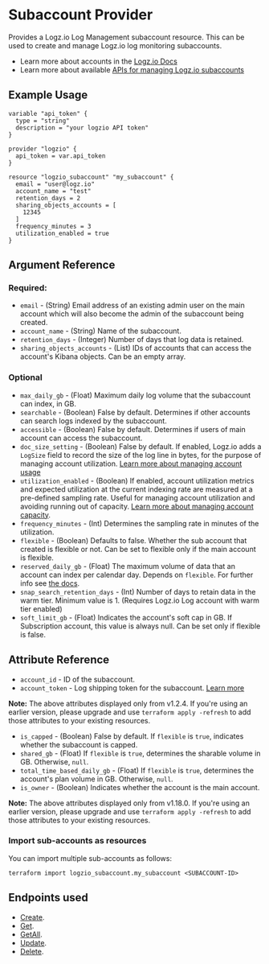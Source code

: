 # Subaccount Provider

Provides a Logz.io Log Management subaccount resource. This can be used to create and manage Logz.io log monitoring subaccounts.

* Learn more about accounts in the [Logz.io Docs](https://docs.logz.io/user-guide/accounts/manage-the-main-account-and-sub-accounts.html)
* Learn more about available [APIs for managing Logz.io subaccounts](https://docs.logz.io/api/#tag/Manage-sub-accounts)

## Example Usage

```hcl
variable "api_token" {
  type = "string"
  description = "your logzio API token"
}

provider "logzio" {
  api_token = var.api_token
}

resource "logzio_subaccount" "my_subaccount" {
  email = "user@logz.io"
  account_name = "test"
  retention_days = 2
  sharing_objects_accounts = [
    12345
  ]
  frequency_minutes = 3
  utilization_enabled = true
}
```

## Argument Reference

### Required:
* `email` - (String) Email address of an existing admin user on the main account which will also become the admin of the subaccount being created.
* `account_name` - (String) Name of the subaccount.
* `retention_days` - (Integer) Number of days that log data is retained.
* `sharing_objects_accounts` - (List) IDs of accounts that can access the account's Kibana objects. Can be an empty array.

### Optional
* `max_daily_gb` - (Float) Maximum daily log volume that the subaccount can index, in GB.
* `searchable` - (Boolean) False by default. Determines if other accounts can search logs indexed by the subaccount.
* `accessible` - (Boolean) False by default. Determines if users of main account can access the subaccount.
* `doc_size_setting` - (Boolean) False by default. If enabled, Logz.io adds a `LogSize` field to record the size of the log line in bytes, for the purpose of managing account utilization. [Learn more about managing account usage](https://docs.logz.io/user-guide/accounts/manage-account-usage.html#enabling-account-utilization-metrics-and-log-size)
* `utilization_enabled` - (Boolean) If enabled, account utilization metrics and expected utilization at the current indexing rate are measured at a pre-defined sampling rate. Useful for managing account utilization and avoiding running out of capacity. [Learn more about managing account capacity](https://docs.logz.io/user-guide/accounts/manage-account-usage.html).
* `frequency_minutes` - (Int) Determines the sampling rate in minutes of the utilization.
* `flexible` - (Boolean) Defaults to false. Whether the sub account that created is flexible or not. Can be set to flexible only if the main account is flexible.
* `reserved_daily_gb` - (Float) The maximum volume of data that an account can index per calendar day. Depends on `flexible`. For further info see [the docs](https://docs.logz.io/api/#operation/createTimeBasedAccount).
* `snap_search_retention_days` - (Int) Number of days to retain data in the warm tier. Minimum value is 1. (Requires Logz.io Log account with warm tier enabled)
* `soft_limit_gb` - (Float) Indicates the account's soft cap in GB. If Subscription account, this value is always null. Can be set only if flexible is false.

##  Attribute Reference

* `account_id` - ID of the subaccount.
* `account_token` - Log shipping token for the subaccount. [Learn more](https://docs.logz.io/user-guide/tokens/log-shipping-tokens/)

**Note:** The above attributes displayed only from v1.2.4. If you're using an earlier version, please upgrade and use `terraform apply -refresh` to add those attributes to your existing resources.

* `is_capped` - (Boolean) False by default. If `flexible` is `true`, indicates whether the subaccount is capped.
* `shared_gb` - (Float) If `flexible` is `true`, determines the sharable volume in GB. Otherwise, `null`.
* `total_time_based_daily_gb` - (Float) If `flexible` is `true`, determines the account's plan volume in GB. Otherwise, `null`.
* `is_owner` - (Boolean) Indicates whether the account is the main account.

**Note:** The above attributes displayed only from v1.18.0. If you're using an earlier version, please upgrade and use `terraform apply -refresh` to add those attributes to your existing resources.

### Import sub-accounts as resources 

You can import multiple sub-accounts as follows:

```
terraform import logzio_subaccount.my_subaccount <SUBACCOUNT-ID>
```

## Endpoints used
* [Create](https://docs.logz.io/api/#operation/createTimeBasedAccount).
* [Get](https://docs.logz.io/api/#operation/get).
* [GetAll](https://docs.logz.io/api/#operation/getAll).
* [Update](https://docs.logz.io/api/#operation/updateTimeBasedAccount).
* [Delete](https://docs.logz.io/api/#operation/deleteTimeBasedAccount).
